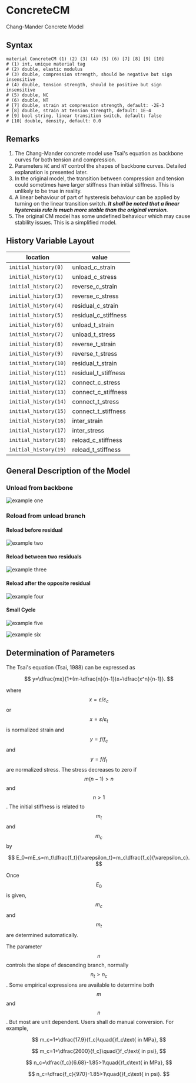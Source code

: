 # ConcreteCM

Chang-Mander Concrete Model

## Syntax

```
material ConcreteCM (1) (2) (3) (4) (5) (6) [7] [8] [9] [10]
# (1) int, unique material tag
# (2) double, elastic modulus
# (3) double, compression strength, should be negative but sign insensitive
# (4) double, tension strength, should be positive but sign insensitive
# (5) double, NC
# (6) double, NT
# [7] double, strain at compression strength, default: -2E-3
# [8] double, strain at tension strength, default: 1E-4
# [9] bool string, linear transition switch, default: false
# [10] double, density, default: 0.0
```

## Remarks

1. The Chang-Mander concrete model use Tsai's equation as backbone curves for both tension and compression.
2. Parameters `NC` and `NT` control the shapes of backbone curves. Detailed explanation is presented later.
3. In the original model, the transition between compression and tension could sometimes have larger stiffness than
   initial stiffness. This is unlikely to be true in reality.
4. A linear behaviour of part of hysteresis behaviour can be applied by turning on the linear transition switch. ***It
   shall be noted that a linear hysteresis rule is much more stable than the original version.***
5. The original CM model has some undefined behaviour which may cause stability issues. This is a simplified model.

## History Variable Layout

| location              | value                |
|-----------------------|----------------------|
| `initial_history(0)`  | unload_c_strain      |
| `initial_history(1)`  | unload_c_stress      |
| `initial_history(2)`  | reverse_c_strain     |
| `initial_history(3)`  | reverse_c_stress     |
| `initial_history(4)`  | residual_c_strain    |
| `initial_history(5)`  | residual_c_stiffness |
| `initial_history(6)`  | unload_t_strain      |
| `initial_history(7)`  | unload_t_stress      |
| `initial_history(8)`  | reverse_t_strain     |
| `initial_history(9)`  | reverse_t_stress     |
| `initial_history(10)` | residual_t_strain    |
| `initial_history(11)` | residual_t_stiffness |
| `initial_history(12)` | connect_c_stress     |
| `initial_history(13)` | connect_c_stiffness  |
| `initial_history(14)` | connect_t_stress     |
| `initial_history(15)` | connect_t_stiffness  |
| `initial_history(16)` | inter_strain         |
| `initial_history(17)` | inter_stress         |
| `initial_history(18)` | reload_c_stiffness   |
| `initial_history(19)` | reload_t_stiffness   |

## General Description of the Model

### Unload from backbone

![example one](CM1.svg)

### Reload from unload branch

#### Reload before residual

![example two](CM2.svg)

#### Reload between two residuals

![example three](CM3.svg)

#### Reload after the opposite residual

![example four](CM4.svg)

#### Small Cycle

![example five](CM5.svg)

![example six](CM6.svg)

## Determination of Parameters

The Tsai's equation (Tsai, 1988) can be expressed as

$$
y=\dfrac{mx}{1+(m-\dfrac{n}{n-1})x+\dfrac{x^n}{n-1}}.
$$

where $$x=\varepsilon/\varepsilon_c$$ or $$x=\varepsilon/\varepsilon_t$$ is normalized strain and $$y=f/f_c$$ and
$$y=f/f_t$$ are normalized stress. The stress decreases to zero if $$m(n-1)>n$$ and $$n>1$$. The initial stiffness is
related to $$m_t$$ and $$m_c$$ by

$$
E_0=mE_s=m_t\dfrac{f_t}{\varepsilon_t}=m_c\dfrac{f_c}{\varepsilon_c}.
$$

Once $$E_0$$ is given, $$m_c$$ and $$m_t$$ are determined automatically.

The parameter $$n$$ controls the slope of descending branch, normally $$n_t>n_c$$. Some empirical expressions are
available to determine both $$m$$ and $$n$$. But most are unit dependent. Users shall do manual conversion. For example,

$$
m_c=1+\dfrac{17.9}{f_c}\quad{}f_c\text{ in MPa},
$$

$$
m_c=1+\dfrac{2600}{f_c}\quad{}f_c\text{ in psi},
$$

$$
n_c=\dfrac{f_c}{6.68}-1.85>1\quad{}f_c\text{ in MPa},
$$

$$
n_c=\dfrac{f_c}{970}-1.85>1\quad{}f_c\text{ in psi}.
$$
